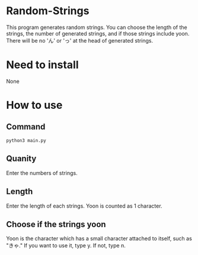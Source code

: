 # Random-Strings
This program generates random strings. You can choose the length of the strings, the number of generated strings, and if those strings include yoon. There will be no 'ん' or 'っ' at the head of generated strings.
# Need to install
None
# How to use
 ## Command
    python3 main.py
 ## Quanity
 Enter the numbers of strings.
 ## Length
 Enter the length of each strings. Yoon is counted as 1 character.
 ## Choose if the strings  yoon
 Yoon is the character which has a small character attached to itself, such as "きゃ." If you want to use it, type y. If not, type n.
